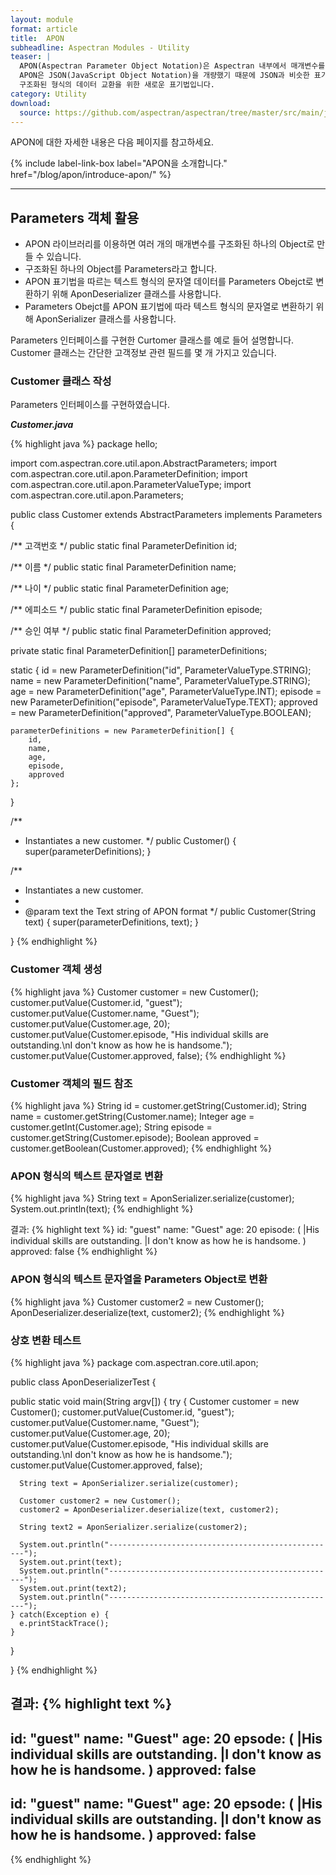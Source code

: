 ```yaml
---
layout: module
format: article
title:  APON
subheadline: Aspectran Modules - Utility
teaser: |
  APON(Aspectran Parameter Object Notation)은 Aspectran 내부에서 매개변수를 손쉽게 Object로 변환하기 위한 용도로 개발되었습니다.
  APON은 JSON(JavaScript Object Notation)을 개량했기 때문에 JSON과 비슷한 표기 형식을 가지고 있고, 사람이 읽고 쓰기에 용이하며,
  구조화된 형식의 데이터 교환을 위한 새로운 표기법입니다.
category: Utility
download:
  source: https://github.com/aspectran/aspectran/tree/master/src/main/java/com/aspectran/core/util/apon
---
```


APON에 대한 자세한 내용은 다음 페이지를 참고하세요.

{% include label-link-box label="APON을 소개합니다." href="/blog/apon/introduce-apon/" %}

- - -

## Parameters 객체 활용

- APON 라이브러리를 이용하면 여러 개의 매개변수를 구조화된 하나의 Object로 만들 수 있습니다.
- 구조화된 하나의 Object를 Parameters라고 합니다.
- APON 표기법을 따르는 텍스트 형식의 문자열 데이터를 Parameters Obejct로 변환하기 위해 AponDeserializer 클래스를 사용합니다.
- Parameters Obejct를 APON 표기법에 따라 텍스트 형식의 문자열로 변환하기 위해 AponSerializer 클래스를 사용합니다.

Parameters 인터페이스를 구현한 Curtomer 클래스를 예로 들어 설명합니다.
Customer 클래스는 간단한 고객정보 관련 필드를 몇 개 가지고 있습니다.


### Customer 클래스 작성

Parameters 인터페이스를 구현하였습니다.

***Customer.java***

{% highlight java %}
package hello;

import com.aspectran.core.util.apon.AbstractParameters;
import com.aspectran.core.util.apon.ParameterDefinition;
import com.aspectran.core.util.apon.ParameterValueType;
import com.aspectran.core.util.apon.Parameters;

public class Customer extends AbstractParameters implements Parameters {

  /** 고객번호 */
  public static final ParameterDefinition id;

  /** 이름 */
  public static final ParameterDefinition name;

  /** 나이 */
  public static final ParameterDefinition age;

  /** 에피소드 */
  public static final ParameterDefinition episode;

  /** 승인 여부 */
  public static final ParameterDefinition approved;

  private static final ParameterDefinition[] parameterDefinitions;

  static {
    id = new ParameterDefinition("id", ParameterValueType.STRING);
    name = new ParameterDefinition("name", ParameterValueType.STRING);
    age = new ParameterDefinition("age", ParameterValueType.INT);
    episode = new ParameterDefinition("episode", ParameterValueType.TEXT);
    approved = new ParameterDefinition("approved", ParameterValueType.BOOLEAN);

    parameterDefinitions = new ParameterDefinition[] {
        id,
        name,
        age,
        episode,
        approved
    };
  }

  /**
   * Instantiates a new customer.
   */
  public Customer() {
    super(parameterDefinitions);
  }

  /**
   * Instantiates a new customer.
   *
   * @param text the Text string of APON format
   */
  public Customer(String text) {
    super(parameterDefinitions, text);
  }

}
{% endhighlight %}


### Customer 객체 생성

{% highlight java %}
Customer customer = new Customer();
customer.putValue(Customer.id, "guest");
customer.putValue(Customer.name, "Guest");
customer.putValue(Customer.age, 20);
customer.putValue(Customer.episode, "His individual skills are outstanding.\nI don't know as how he is handsome.");
customer.putValue(Customer.approved, false);
{% endhighlight %}


### Customer 객체의 필드 참조

{% highlight java %}
String id = customer.getString(Customer.id);
String name = customer.getString(Customer.name);
Integer age = customer.getInt(Customer.age);
String episode = customer.getString(Customer.episode);
Boolean approved = customer.getBoolean(Customer.approved);
{% endhighlight %}


### APON 형식의 텍스트 문자열로 변환

{% highlight java %}
String text = AponSerializer.serialize(customer);
System.out.println(text);
{% endhighlight %}

결과:
{% highlight text %}
id: "guest"
name: "Guest"
age: 20
episode: (
  |His individual skills are outstanding.
  |I don't know as how he is handsome.
)
approved: false
{% endhighlight %}


### APON 형식의 텍스트 문자열을 Parameters Object로 변환

{% highlight java %}
Customer customer2 = new Customer();
AponDeserializer.deserialize(text, customer2);
{% endhighlight %}


### 상호 변환 테스트

{% highlight java %}
package com.aspectran.core.util.apon;

public class AponDeserializerTest {

  public static void main(String argv[]) {
    try {
      Customer customer = new Customer();
      customer.putValue(Customer.id, "guest");
      customer.putValue(Customer.name, "Guest");
      customer.putValue(Customer.age, 20);
      customer.putValue(Customer.episode, "His individual skills are outstanding.\nI don't know as how he is handsome.");
      customer.putValue(Customer.approved, false);

      String text = AponSerializer.serialize(customer);

      Customer customer2 = new Customer();
      customer2 = AponDeserializer.deserialize(text, customer2);

      String text2 = AponSerializer.serialize(customer2);

      System.out.println("---------------------------------------------------");
      System.out.print(text);
      System.out.println("---------------------------------------------------");
      System.out.print(text2);
      System.out.println("---------------------------------------------------");
    } catch(Exception e) {
      e.printStackTrace();
    }
  }

}
{% endhighlight %}

결과:
{% highlight text %}
---------------------------------------------------
id: "guest"
name: "Guest"
age: 20
epsode: (
  |His individual skills are outstanding.
  |I don't know as how he is handsome.
)
approved: false
---------------------------------------------------
id: "guest"
name: "Guest"
age: 20
epsode: (
  |His individual skills are outstanding.
  |I don't know as how he is handsome.
)
approved: false
---------------------------------------------------
{% endhighlight %}
